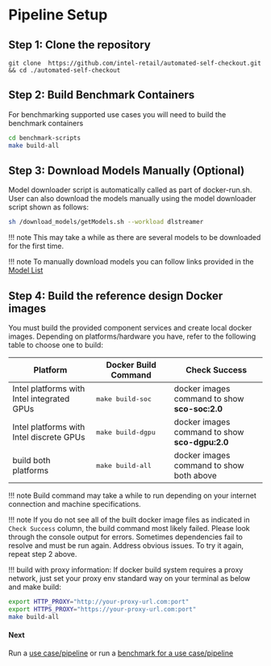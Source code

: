 # Pipeline Setup

## Step 1: Clone the repository

```
git clone  https://github.com/intel-retail/automated-self-checkout.git && cd ./automated-self-checkout
```

## Step 2: Build Benchmark Containers

For benchmarking supported use cases you will need to build the benchmark containers

```bash
cd benchmark-scripts
make build-all
```

## Step 3: Download Models Manually (Optional)

Model downloader script is automatically called as part of docker-run.sh.  User can also download the models manually using the model downloader script shown as follows:

```bash
sh /download_models/getModels.sh --workload dlstreamer
```

!!! note
    This may take a while as there are several models to be downloaded for the first time.

!!! note
    To manually download models you can follow links provided in the [Model List](../configs/models/2022/models.list.yml)

## Step 4: Build the reference design Docker images

You must build the provided component services and create local docker images. Depending on platforms/hardware you have, refer to the following table to choose one to build:

| Platform                                   | Docker Build Command       | Check Success                                     |
| ------------------------------------------ | -------------------------- |---------------------------------------------------|
| Intel platforms with Intel integrated GPUs | <pre>make build-soc</pre>  | docker images command to show <b>sco-soc:2.0</b>  |
| Intel platforms with Intel discrete GPUs   | <pre>make build-dgpu</pre> | docker images command to show <b>sco-dgpu:2.0</b> |
| build both platforms                       | <pre>make build-all</pre>  | docker images command to show both above          |

!!! note
    Build command may take a while to run depending on your internet connection and machine specifications.

!!! note
    If you do not see all of the built docker image files as indicated in `Check Success` column, the build command most likely failed.  Please look through the console output for errors. Sometimes dependencies fail to resolve and must be run again. Address obvious issues. To try it again, repeat step 2 above.

!!! build with proxy information:
    If docker build system requires a proxy network, just set your proxy env standard way on your terminal as below and make build:
```bash
export HTTP_PROXY="http://your-proxy-url.com:port"
export HTTPS_PROXY="https://your-proxy-url.com:port"
make build-all
```



#### Next

Run a [use case/pipeline](./pipelinerun.md) or run a [benchmark for a use case/pipeline](./pipelinebenchmarking.md)
